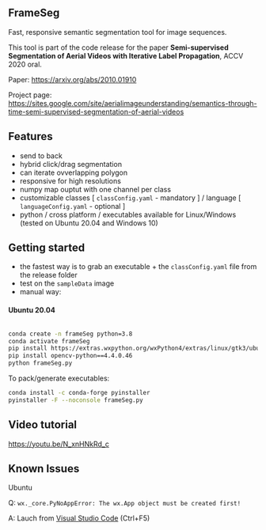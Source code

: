 ## FrameSeg 

Fast, responsive semantic segmentation tool for image sequences.

This tool is part of the code release for the paper **Semi-supervised Segmentation of Aerial Videos with Iterative Label Propagation**, ACCV 2020 oral.

Paper: https://arxiv.org/abs/2010.01910

Project page: https://sites.google.com/site/aerialimageunderstanding/semantics-through-time-semi-supervised-segmentation-of-aerial-videos


## Features
- send to back
- hybrid click/drag segmentation
- can iterate ovverlapping polygon
- responsive for high resolutions
- numpy map ouptut with one channel per class
- customizable classes [ `classConfig.yaml` - mandatory ] / language [ `languageConfig.yaml` - optional ]
- python / cross platform / executables available for Linux/Windows (tested on Ubuntu 20.04 and Windows 10)

## Getting started

- the fastest way is to grab an executable + the `classConfig.yaml` file from the release folder
- test on the `sampleData` image
- manual way:

#### Ubuntu 20.04
```bash

conda create -n frameSeg python=3.8
conda activate frameSeg
pip install https://extras.wxpython.org/wxPython4/extras/linux/gtk3/ubuntu-20.04/wxPython-4.1.1-cp38-cp38-linux_x86_64.whl
pip install opencv-python==4.4.0.46
python frameSeg.py
```
To pack/generate executables:
```bash
conda install -c conda-forge pyinstaller 
pyinstaller -F --noconsole frameSeg.py
```

## Video tutorial

https://youtu.be/N_xnHNkRd_c

## Known Issues

Ubuntu

Q: ```wx._core.PyNoAppError: The wx.App object must be created first!```

A: Lauch from [Visual Studio Code](https://code.visualstudio.com/) (Ctrl+F5)


